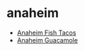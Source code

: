 # anaheim

 * [Anaheim Fish Tacos](../../index/a/anaheim-fish-tacos.json)
 * [Anaheim Guacamole](../../index/a/anaheim-guacamole.json)
